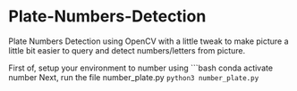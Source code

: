 # Plate-Numbers-Detection
Plate Numbers Detection using OpenCV with a little tweak to make picture a little bit easier to query and detect numbers/letters from picture.

First of, setup your environment to number using ```bash conda activate number
Next, run the file number_plate.py `python3 number_plate.py`
